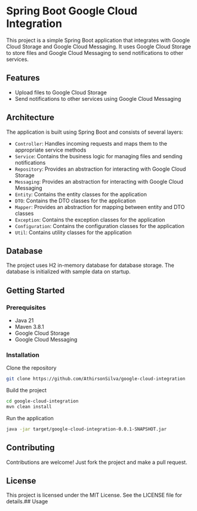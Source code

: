 # Spring Boot Google Cloud Integration

This project is a simple Spring Boot application that integrates with Google Cloud Storage and Google Cloud Messaging. It uses Google Cloud Storage to store files and Google Cloud Messaging to send notifications to other services.

## Features

- Upload files to Google Cloud Storage
- Send notifications to other services using Google Cloud Messaging

## Architecture

The application is built using Spring Boot and consists of several layers:

- `Controller`: Handles incoming requests and maps them to the appropriate service methods
- `Service`: Contains the business logic for managing files and sending notifications
- `Repository`: Provides an abstraction for interacting with Google Cloud Storage
- `Messaging`: Provides an abstraction for interacting with Google Cloud Messaging
- `Entity`: Contains the entity classes for the application
- `DTO`: Contains the DTO classes for the application
- `Mapper`: Provides an abstraction for mapping between entity and DTO classes
- `Exception`: Contains the exception classes for the application
- `Configuration`: Contains the configuration classes for the application
- `Util`: Contains utility classes for the application

## Database

The project uses H2 in-memory database for database storage. The database is initialized with sample data on startup.

## Getting Started

### Prerequisites

- Java 21
- Maven 3.8.1
- Google Cloud Storage
- Google Cloud Messaging

### Installation

Clone the repository

```sh
git clone https://github.com/AthirsonSilva/google-cloud-integration
```

Build the project

```sh
cd google-cloud-integration
mvn clean install
```

Run the application

```sh
java -jar target/google-cloud-integration-0.0.1-SNAPSHOT.jar
```

## Contributing

Contributions are welcome! Just fork the project and make a pull request.

## License

This project is licensed under the MIT License. See the LICENSE file for details.## Usage
